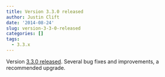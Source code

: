 ```yaml
---
title: Version 3.3.0 released
author: Justin Clift
date: '2014-08-24'
slug: version-3-3-0-released
categories: []
tags:
  - 3.3.x
---
```

Version [3.3.0 released](https://github.com/sqlitebrowser/sqlitebrowser/releases/tag/v3.3.0).  Several bug fixes and improvements, a recommended upgrade.